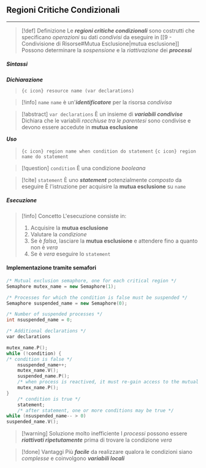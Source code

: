 ## Regioni Critiche Condizionali
---
>[!def] Definizione
>Le ***regioni critiche condizionali*** sono costrutti che specificano *operazioni* su dati *condivisi* da eseguire in [[9 - Condivisione di Risorse#Mutua Esclusione|mutua esclusione]] 
>Possono determinare la *sospensione* e la *riattivazione* dei ***processi***

##### Sintassi
***Dichiarazione***
>`{c icon} resource name (var declarations)`

>[!info] `name`
>`name` è un'***identificatore*** per la risorsa *condivisa*

>[!abstract] `var declarations`
>È un insieme di ***variabili condivise***
>Dichiara che le variabili *racchiuse tra le parentesi* sono condivise e devono essere accedute in **mutua esclusione**

***Uso***
>`{c icon} region name when condition do statement`
>`{c icon} region name do statement`

>[!question] `condition`
>È una condizione *booleana*

>[!cite] `statement`
>È uno ***statement*** potenzialmente *composto* da eseguire
>È l'istruzione per acquisire la **mutua esclusione** su `name`

##### Esecuzione
>[!info] Concetto
>L'esecuzione consiste in:
>1. Acquisire la **mutua esclusione**
>2. Valutare la *condizione*
>3. Se è *falsa*, lasciare la **mutua esclusione** e attendere fino a quanto non è *vera*
>4. Se è *vera* eseguire lo `statement`

#### Implementazione tramite semafori

```cpp title:"resource name (var declaration)"
/* Mutual exclusion semaphore, one for each critical region */
Semaphore mutex_name = new Semaphore(1); 

/* Processes for which the condition is false must be suspended */ 
Semaphore suspended_name = new Semaphore(0);

/* Number of suspended processes */
int nsuspended_name = 0;

/* Additional declarations */
var declarations
```

```cpp title:"region name when condition do statement"
mutex_name.P();
while (!condition) {
/* condition is false */ 
	nsuspended_name++;
	mutex_name.V();
	suspended_name.P(); 
	/* when process is reactived, it must re-gain access to the mutual exclusion */ 
	mutex_name.P();
} 
	/* condition is true */ 
	statement; 
	/* after statement, one or more conditions may be true */ 
while (nsuspended_name-- > 0) 
suspended_name.V();
```

>[!warning] Soluzione molto inefficiente
>I *processi* possono essere ***riattivati ripetutamente*** prima di trovare la condizione *vera*

>[!done] Vantaggi
>Più ***facile*** da realizzare qualora le condizioni siano *complesse* e coinvolgono ***variabili locali***

